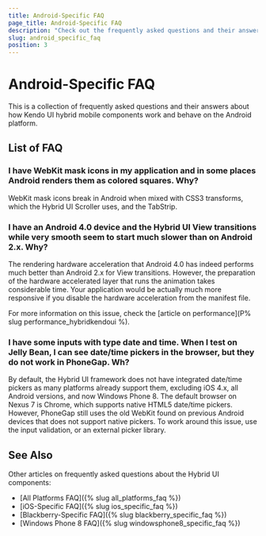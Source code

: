 ```yaml
---
title: Android-Specific FAQ
page_title: Android-Specific FAQ
description: "Check out the frequently asked questions and their answers about how Kendo UI hybrid components work and behave on the Android platform."
slug: android_specific_faq
position: 3
---
```


# Android-Specific FAQ

This is a collection of frequently asked questions and their answers about how Kendo UI hybrid mobile components work and behave on the Android platform.

## List of FAQ

### I have WebKit mask icons in my application and in some places Android renders them as colored squares. Why?

WebKit mask icons break in Android when mixed with CSS3 transforms, which the Hybrid UI Scroller uses, and the TabStrip.

### I have an Android 4.0 device and the Hybrid UI View transitions while very smooth seem to start much slower than on Android 2.x. Why?

The rendering hardware acceleration that Android 4.0 has indeed performs much better than Android 2.x for View transitions. However, the preparation of the hardware accelerated layer that runs the animation takes considerable time. Your application would be actually much more responsive if you disable the hardware acceleration from the manifest file.

For more information on this issue, check the [article on performance](P% slug performance_hybridkendoui %).

### I have some inputs with type date and time. When I test on Jelly Bean, I can see date/time pickers in the browser, but they do not work in PhoneGap. Wh?

By default, the Hybrid UI framework does not have integrated date/time pickers as many platforms already support them, excluding iOS 4.x, all Android versions, and now Windows Phone 8. The default browser on Nexus 7 is Chrome, which supports native HTML5 date/time pickers. However, PhoneGap still uses the old WebKit found on previous Android devices that does not support native pickers. To work around this issue, use the input validation, or an external picker library.

## See Also

Other articles on frequently asked questions about the Hybrid UI components:

* [All Platforms FAQ]({% slug all_platforms_faq %})
* [iOS-Specific FAQ]({% slug ios_specific_faq %})
* [Blackberry-Specific FAQ]({% slug blackberry_specific_faq %})
* [Windows Phone 8 FAQ]({% slug windowsphone8_specific_faq %})
